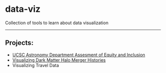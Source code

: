 # data-viz
Collection of tools to learn about data visualization

***
## Projects:
- [UCSC Astronomy Department Assesment of Equity and Inclusion](https://people.ucsc.edu/~fardila/UCSC_Department_Self-Assessment/UCSC_Department_Self-Assessment.html)
- [Visualizing Dark Matter Halo Merger Histories](https://users.soe.ucsc.edu/~pang/261/w19/projects/fardila/final/DM_halo_profiles.html)
- Visualizing Travel Data
